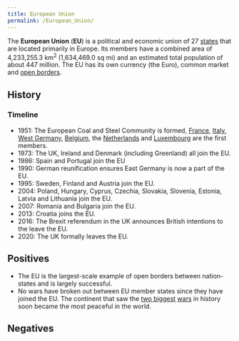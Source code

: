 ```yaml
---
title: European Union
permalink: /European_Union/
---
```


The **European Union** (**EU**) is a political and economic union of 27
[states](List_of_States.md "wikilink") that are located primarily in
Europe. Its members have a combined area of 4,233,255.3 km<sup>2</sup>
(1,634,469.0 sq mi) and an estimated total population of about 447
million. The EU has its own currency (the Euro), common market and [open
borders](Open_Borders.md "wikilink").

## History

### Timeline

- 1951: The European Coal and Steel Community is formed,
  [France](France.md "wikilink"), [Italy](Italy.md "wikilink"), [West
  Germany](West_Germany.md "wikilink"), [Belgium](Belgium.md "wikilink"), the
  [Netherlands](Netherlands.md "wikilink") and
  [Luxembourg](Luxembourg.md "wikilink") are the first members.
- 1973: The UK, Ireland and Denmark (including Greenland) all join the
  EU.
- 1986: Spain and Portugal join the EU
- 1990: German reunification ensures East Germany is now a part of the
  EU.
- 1995: Sweden, Finland and Austria join the EU.
- 2004: Poland, Hungary, Cyprus, Czechia, Slovakia, Slovenia, Estonia,
  Latvia and Lithuania join the EU.
- 2007: Romania and Bulgaria join the EU.
- 2013: Croatia joins the EU.
- 2016: The Brexit referendum in the UK announces British intentions to
  the leave the EU.
- 2020: The UK formally leaves the EU.

## Positives

- The EU is the largest-scale example of open borders between
  nation-states and is largely successful.
- No wars have broken out between EU member states since they have
  joined the EU. The continent that saw the [two
  biggest](World_War_I.md "wikilink") [wars](World_War_II.md "wikilink") in
  history soon became the most peaceful in the world.

## Negatives